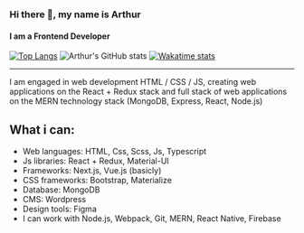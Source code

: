 ### Hi there 👋, my name is Arthur
#### I am a Frontend Developer
[![Top Langs](https://github-readme-stats.vercel.app/api/top-langs/?username=arthur-agadzhanyan&theme=dark&layout=compact)](https://github.com/anuraghazra/github-readme-stats)
![Arthur's GitHub stats](https://github-readme-stats.vercel.app/api?username=arthur-agadzhanyan&theme=dark&show_icons=true)
[![Wakatime stats](https://github-readme-stats.vercel.app/api/wakatime?username=arthur-agadzhanyan)](https://github.com/anuraghazra/github-readme-stats)
<hr>
I am engaged in web development HTML / CSS / JS, creating web applications on the React + Redux stack and full stack of web applications on the MERN technology stack (MongoDB, Express, React, Node.js)

<h2>What i can:</h2>
<ul>
  <li> Web languages: HTML, Css, Scss, Js, Typescript</li>
  <li> Js libraries: React + Redux, Material-UI</li>
  <li> Frameworks: Next.js, Vue.js (basicly)</li>
  <li> CSS frameworks: Bootstrap, Materialize</li>
  <li> Database: MongoDB</li>
  <li> CMS: Wordpress</li>
  <li>Design tools: Figma</li>
  <li>I can work with Node.js, Webpack, Git, MERN, React Native, Firebase</li>
</ul>
